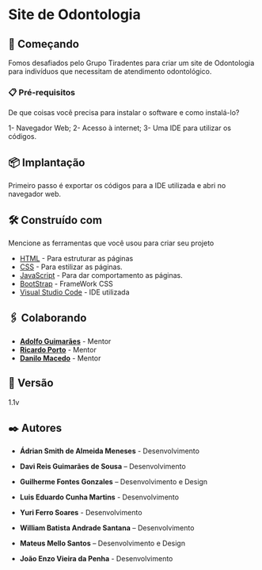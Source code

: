 # Site de Odontologia

## 🚀 Começando

Fomos desafiados pelo Grupo Tiradentes para criar um site de Odontologia para indivíduos que necessitam de atendimento odontológico.

### 📋 Pré-requisitos

De que coisas você precisa para instalar o software e como instalá-lo?

1- Navegador Web;
2- Acesso à internet;
3- Uma IDE para utilizar os códigos. 

## 📦 Implantação

Primeiro passo é exportar os códigos para a IDE utilizada e abri no navegador web.

## 🛠️ Construído com

Mencione as ferramentas que você usou para criar seu projeto

* [HTML](https://developer.mozilla.org/pt-BR/docs/learn/getting_started_with_the_web/html_basics) - Para estruturar as páginas
* [CSS](https://www.w3schools.com/Css/) - Para estilizar as páginas.
* [JavaScript](https://developer.mozilla.org/pt-BR/docs/web/javascript/guide/introduction) - Para dar comportamento as páginas.
* [BootStrap](https://getbootstrap.com/docs/5.3/getting-started/introduction/) - FrameWork CSS
* [Visual Studio Code](https://code.visualstudio.com/) - IDE utilizada

## 🖇️ Colaborando

* **[Adolfo Guimarães](https://github.com/adolfoguimaraes)** - Mentor 
* **[Ricardo Porto](#)** - Mentor
* **[Danilo Macedo](#)** - Mentor

## 📌 Versão

1.1v

## ✒️ Autores

* **Ádrian Smith de Almeida Meneses** - Desenvolvimento

* **Davi Reis Guimarães de Sousa** – Desenvolvimento

* **Guilherme Fontes Gonzales** – Desenvolvimento e Design

* **Luis Eduardo Cunha Martins** - Desenvolvimento

* **Yuri Ferro Soares** - Desenvolvimento

* **William Batista Andrade Santana** – Desenvolvimento

* **Mateus Mello Santos** – Desenvolvimento e Design

* **João Enzo Vieira da Penha** - Desenvolvimento

